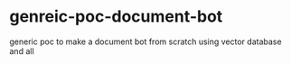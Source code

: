 # genreic-poc-document-bot
generic poc to make a document bot from scratch using vector database and all

